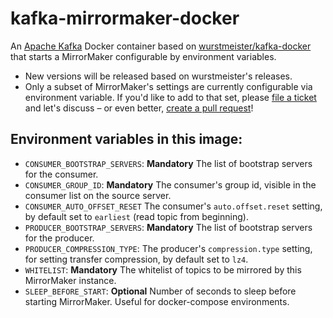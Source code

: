 # kafka-mirrormaker-docker
An [Apache Kafka](https://github.com/apache/kafka) Docker container based on [wurstmeister/kafka-docker](https://github.com/wurstmeister/kafka-docker) that starts a MirrorMaker configurable by environment variables.

* New versions will be released based on wurstmeister's releases.
* Only a subset of MirrorMaker's settings are currently configurable via environment variable.
  If you'd like to add to that set, please [file a ticket](https://github.com/tobiasgies/kafka-mirrormaker-docker/issues)
  and let's discuss – or even better, [create a pull request](https://github.com/tobiasgies/kafka-mirrormaker-docker/pulls)!

## Environment variables in this image:
* `CONSUMER_BOOTSTRAP_SERVERS`: **Mandatory** The list of bootstrap servers for the consumer.
* `CONSUMER_GROUP_ID`: **Mandatory** The consumer's group id, visible in the consumer list on the source server.
* `CONSUMER_AUTO_OFFSET_RESET` The consumer's `auto.offset.reset` setting, by default set to `earliest` (read topic from beginning).
* `PRODUCER_BOOTSTRAP_SERVERS`: **Mandatory** The list of bootstrap servers for the producer.
* `PRODUCER_COMPRESSION_TYPE`: The producer's `compression.type` setting, for setting transfer compression, by default set to `lz4`.
* `WHITELIST`: **Mandatory** The whitelist of topics to be mirrored by this MirrorMaker instance.
* `SLEEP_BEFORE_START`: **Optional** Number of seconds to sleep before starting MirrorMaker. Useful for docker-compose environments.